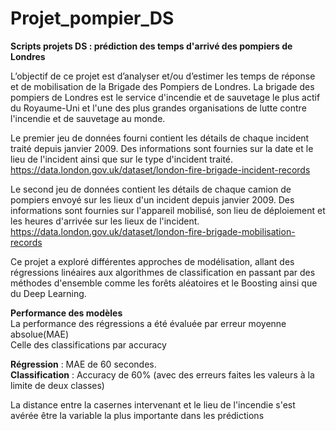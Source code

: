 # Projet_pompier_DS
**Scripts projets DS : prédiction des temps d'arrivé des pompiers de Londres**

L’objectif de ce projet est d’analyser et/ou d’estimer les temps de réponse et de mobilisation de la Brigade des Pompiers de Londres.
La brigade des pompiers de Londres est le service d'incendie et de sauvetage le plus actif du Royaume-Uni et l'une des plus grandes organisations de lutte contre l'incendie et de sauvetage au monde.

Le premier jeu de données fourni contient les détails de chaque incident traité depuis janvier 2009. Des informations sont fournies sur la date et le lieu de l'incident ainsi que sur le type d'incident traité.
https://data.london.gov.uk/dataset/london-fire-brigade-incident-records 

Le second jeu de données contient les détails de chaque camion de pompiers envoyé sur les lieux d'un incident depuis janvier 2009. Des informations sont fournies sur l'appareil mobilisé, son lieu de déploiement et les heures d'arrivée sur les lieux de l'incident.
https://data.london.gov.uk/dataset/london-fire-brigade-mobilisation-records

Ce projet a exploré différentes approches de modélisation, allant des régressions
linéaires aux algorithmes de classification en passant par des méthodes d'ensemble comme les
forêts aléatoires et le Boosting ainsi que du Deep Learning.

**Performance des modèles**   
La performance des régressions a été évaluée par erreur moyenne absolue(MAE)    
Celle des classifications par accuracy 

**Régression** : MAE de 60 secondes.       
**Classification** : Accuracy de 60% (avec des erreurs faites les valeurs à la limite de deux classes)

La distance entre la casernes intervenant et le lieu de l'incendie s'est avérée être la variable la plus importante dans les prédictions
